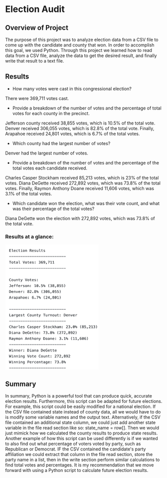 # Election Audit

## Overview of Project

The purpose of this project was to analyze election data from a CSV file to come up with the candidate and county that won. In order to accomplish this goal, we used Python. Through this project we learned how to read data from a CSV file, analyze the data to get the desired result, and finally write that result to a text file.

## Results
- How many votes were cast in this congressional election?

There were 369,711 votes cast.

- Provide a breakdown of the number of votes and the percentage of total votes for each county in the precinct.

Jefferson county received 38,855 votes, which is 10.5% of the total vote. Denver received 306,055 votes, which is 82.8% of the total vote. Finally, Arapahoe received 24,801 votes, which is 6.7% of the total votes.

- Which county had the largest number of votes?

Denver had the largest number of votes.

- Provide a breakdown of the number of votes and the percentage of the total votes each candidate received.

Charles Casper Stockham received 85,213 votes, which is 23% of the total votes. Diana DeGette received 272,892 votes, which was 73.8% of the total votes. Finally, Raymon Anthony Doane received 11,606 votes, which was 3.1% of the total votes.

- Which candidate won the election, what was their vote count, and what was their percentage of the total votes?

Diana DeGette won the election with 272,892 votes, which was 73.8% of the total vote.

### Results at a glance:

<img src="https://github.com/kimcheese33/election_analysis/blob/main/Resources/election_results.png" width="300" height="400" />

## Summary
In summary, Python is a powerful tool that can produce quick, accurate election results. Furthermore, this script can be adapted for future elections. For example, this script could be easily modified for a national election. If the CSV file contained state instead of county data, all we would have to do is modify some variable names and the output text. Alternatively, if the CSV file contained an additional state column, we could just add another state variable in the file read section like so: state_name = row[<state column number>]. Then we would just mimick how we calculated the county results to produce state results. Another example of how this script can be used differently is if we wanted to also find out what percentage of voters voted by party, such as Republican or Democrat. IF the CSV contained the candidate's party affiliation we could extract that column in the file read section, store the party name in a list, then in the write section perform similar calculations to find total votes and percentages. It is my recommendation that we move forward with using a Python script to calculate future election results.
